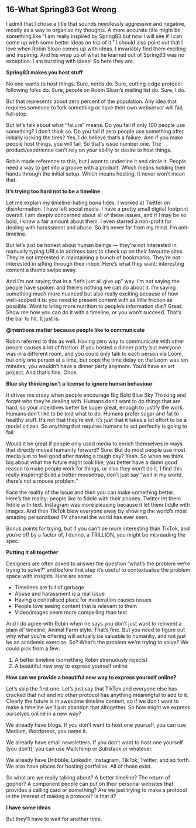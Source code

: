 ## 16-What Spring83 Got Wrong

I admit that I chose a title that sounds needlessly aggressive and negative, mostly as a way to organise my thoughts. A more accurate title might be something like “I am really inspired by Spring83 but now I will see if I can come up with some better ideas on top of it.” I should also point out that I love when Robin Sloan comes up with ideas. I invariably find them exciting and inspiring. And his wrap up of what he learned out of Spring83 was no exception. I am bursting with ideas! So here they are.

**Spring83 makes you host stuff**

No one wants to host things. Sure, nerds do. Sure, cutting-edge protocol following folks do. Sure, people on Robin Sloan’s mailing list do. Sure, I do.

But that represents about zero percent of the population. Any idea that requires someone to fork something or have their own webserver will fail, full-stop.

But let’s talk about what “failure” means. Do you fail if only 100 people use something? I don’t think so. Do you fail if zero people use something after initially kicking the tires? Yes, I do believe that’s a failure. And if you make people host things, you will fail. So that’s issue number one. The product/experience can’t rely on your ability or desire to host things.

Robin made reference to this, but I want to underline it and circle it. People need a way to get into a groove with a product. Which means holding their hands through the initial setup. Which means hosting. It never won’t mean that.

**It’s trying too hard not to be a timeline**

Let me explain my timeline-hating bona fides. I worked at Twitter on disinformation. I have left social media. I have a pretty small digital footprint overall. I am deeply concerned about all of these issues, and if I may be so bold, I know a fair amount about them. I even started a non-profit for dealing with harassment and abuse. So it’s never far from my mind. I’m anti-timeline.

But let’s just be honest about human beings — they’re not interested in manually typing URLs in address bars to check up on their favourite sites. They’re not interested in maintaining a bunch of bookmarks. They’re not interested in sifting through their inbox. Here’s what they want: interesting content a thumb swipe away.

And I’m not saying that in a “let’s just all give up” way. I’m not saying the people have spoken and there’s nothing we can do about it. I’m saying something much more nuanced but also really exciting because of how well-scoped it is: you need to present content with as little friction as possible. Want to bring more nutrition to people’s information diet? Great. Show me how you can do it with a timeline, or you won’t succeed. That’s the bar to hit. It just is.

**@mentions matter because people like to communicate**

Robin referred to this as well. Having zero way to communicate with other people causes a lot of friction. If you hosted a dinner party but everyone was in a different room, and you could only talk to each person via Loom, but only one person at a time, but oops the time delay on the Loom was ten minutes, you wouldn’t have a dinner party anymore. You’d have an art project. And that’s fine. Once.

**Blue sky thinking isn’t a license to ignore human behaviour**

It drives me crazy when people encourage Big Bold Blue Sky Thinking and forget who they’re dealing with. Humans don’t want to do things that are hard, so your incentives better be super great, enough to justify the work. Humans don’t like to be told what to do. Humans prefer sugar and fat to healthy stuff. It’s not that they’re evil, it’s just that it takes a lot effort to be a model citizen. So anything that requires humans to act perfectly is going to fail.

Would it be great if people only used media to enrich themselves in ways that directly moved humanity forward? Sure. But do most people use most media just to feel good after having a tough day? Yeah. So when we think big about what the future might look like, you better have a damn good reason to make people work for things, or else they won’t do it. I find this really inspiring! Build a better mousetrap, don’t just say “well in my world, there’s not a mouse problem.”

Face the reality of the issue and then you can make something better. Here’s the reality: people like to fiddle with their phones. Twitter let them fiddle with text. Instagram was more pleasing because it let them fiddle with images. And then TikTok blew everyone away by showing the world’s most amazing personalised TV channel the world has ever seen.

Bonus points for trying, but if you can’t be more interesting than TikTok, and you’re off by a factor of, I dunno, a TRILLION, you might be misreading the spec.

**Putting it all together**

Designers are often asked to answer the question “what’s the problem we’re trying to solve?” and before that step it’s useful to contextualise the problem space with insights. Here are some:

* Timelines are full of garbage
* Abuse and harassment is a real issue
* Having a centralised place for moderation causes issues
* People love seeing content that is relevant to them
* Video/images seem more compelling than text

And I do agree with Robin when he says you don’t just want to reinvent a plain ol’ timeline, Animal Farm style. That’s fine. But you need to figure out why what you’re offering will actually be valuable to humanity, and not just be an academic exercise. So? What’s the problem we’re trying to solve? We could pick from a few:  

1. A better timeline (something Robin strenuously rejects)
2. A beautiful new way to express yourself online

**How can we provide a beautiful new way to express yourself online?**

Let’s skip the first one. Let’s just say that TikTok and everyone else has cracked that nut and no other protocol has anything meaningful to add to it. Clearly the future is in awesome timeline content, so if we don’t want to make a timeline we’ll just abandon that altogether. So how might we express ourselves online in a new way?

We already have blogs. If you don’t want to host one yourself, you can use Medium, Wordpress, you name it.

We already have email newsletters. If you don’t want to host one yourself (you don’t), you can use Mailchimp or Substack or whatever.

We already have Dribbble, LinkedIn, Instagram, TikTok, Twitter, and so forth. We also have places for hosting portfolios. All of those exist.

So what are we really talking about? A better timeline? The return of gopher? A component people can put on their personal websites that provides a calling card or something? Are we just trying to make a protocol in the interest of making a protocol? Is that it?

**I have some ideas**

But they’ll have to wait for another time.






